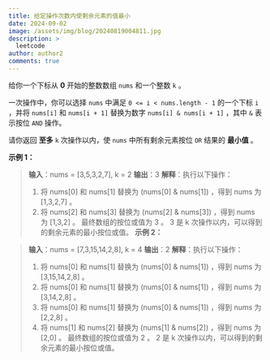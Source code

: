 ```yaml
---
title: 给定操作次数内使剩余元素的值最小
date: 2024-09-02
image: /assets/img/blog/20240819004811.jpg
description: >
  leetcode
author: author2
comments: true
---
```


给你一个下标从 **0** 开始的整数数组 `nums` 和一个整数 `k` 。

一次操作中，你可以选择 `nums` 中满足 `0 <= i < nums.length - 1` 的一个下标 `i` ，并将 `nums[i]` 和 `nums[i + 1]` 替换为数字 `nums[i] & nums[i + 1]` ，其中 `&` 表示按位 `AND` 操作。

请你返回 **至多** `k` 次操作以内，使 `nums` 中所有剩余元素按位 `OR` 结果的 **最小值** 。

**示例 1：**

> **输入**：nums = [3,5,3,2,7], k = 2
> **输出**：3
> **解释**：执行以下操作：
>
> 1. 将 nums[0] 和 nums[1] 替换为 (nums[0] & nums[1]) ，得到 nums 为 [1,3,2,7] 。
> 2. 将 nums[2] 和 nums[3] 替换为 (nums[2] & nums[3]) ，得到 nums 为 [1,3,2] 。
>     最终数组的按位或值为 3 。
>     3 是 k 次操作以内，可以得到的剩余元素的最小按位或值。
**示例 2：**

> **输入**：nums = [7,3,15,14,2,8], k = 4
> **输出**：2
> **解释**：执行以下操作：
>
> 1. 将 nums[0] 和 nums[1] 替换为 (nums[0] & nums[1]) ，得到 nums 为 [3,15,14,2,8] 。
> 2. 将 nums[0] 和 nums[1] 替换为 (nums[0] & nums[1]) ，得到 nums 为 [3,14,2,8] 。
> 3. 将 nums[0] 和 nums[1] 替换为 (nums[0] & nums[1]) ，得到 nums 为 [2,2,8] 。
> 4. 将 nums[1] 和 nums[2] 替换为 (nums[1] & nums[2]) ，得到 nums 为 [2,0] 。
> 最终数组的按位或值为 2 。
> 2 是 k 次操作以内，可以得到的剩余元素的最小按位或值。